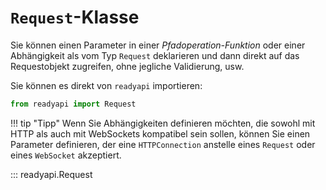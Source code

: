 # `Request`-Klasse

Sie können einen Parameter in einer *Pfadoperation-Funktion* oder einer Abhängigkeit als vom Typ `Request` deklarieren und dann direkt auf das Requestobjekt zugreifen, ohne jegliche Validierung, usw.

Sie können es direkt von `readyapi` importieren:

```python
from readyapi import Request
```

!!! tip "Tipp"
    Wenn Sie Abhängigkeiten definieren möchten, die sowohl mit HTTP als auch mit WebSockets kompatibel sein sollen, können Sie einen Parameter definieren, der eine `HTTPConnection` anstelle eines `Request` oder eines `WebSocket` akzeptiert.

::: readyapi.Request
